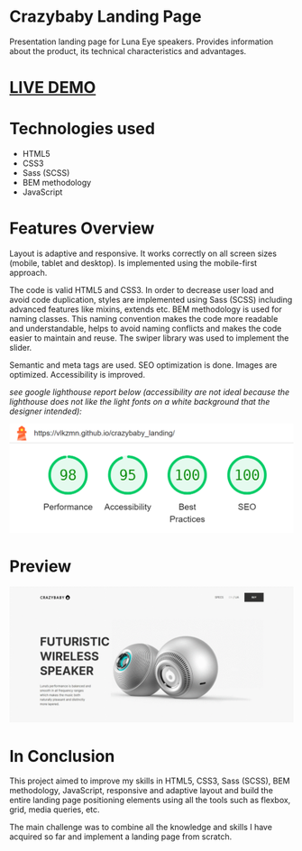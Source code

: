 # Crazybaby Landing Page

<p>Presentation landing page for Luna Eye speakers. Provides information about the product, its technical characteristics and advantages.</p>
<h1><a href="https://vlkzmn.github.io/crazybaby_landing/">LIVE DEMO</a></h1>

# Technologies used

<ul>
  <li>HTML5</li>
  <li>CSS3</li>
  <li>Sass (SCSS)</li>
  <li>BEM methodology</li>
  <li>JavaScript</li>
</ul>

# Features Overview

<p>Layout is adaptive and responsive. It works correctly on all screen sizes (mobile, tablet and desktop). Is implemented using the mobile-first approach.</p>
<p>The code is valid HTML5 and CSS3. In order to decrease user load and avoid code duplication, styles are implemented using Sass (SCSS) including advanced features like mixins, extends etc. BEM methodology is used for naming classes. This naming convention makes the code more readable and understandable, helps to avoid naming conflicts and makes the code easier to maintain and reuse. The swiper library was used to implement the slider.</p>
<p>Semantic and meta tags are used. SEO optimization is done. Images are optimized. Accessibility is improved.</p>
<p><em>see google lighthouse report below (accessibility are not ideal because the lighthouse does not like the light fonts on a white background that the designer intended):</em></p>
<p align="center">
  <img src="https://github.com/vlkzmn/crazybaby_landing/raw/master/src/images/lightHouseGoogle.png" width="700px" alt="Museum Landing Page lighthouse">
</p>

# Preview

<p align="center">
  <img src="https://github.com/vlkzmn/crazybaby_landing/raw/master/src/images/preview.gif" alt="Museum Landing Page">
</p>

# In Conclusion

<p>This project aimed to improve my skills in HTML5, CSS3, Sass (SCSS), BEM methodology, JavaScript, responsive and adaptive layout and build the entire landing page positioning elements using all the tools such as flexbox, grid, media queries, etc.</p>

<p>The main challenge was to combine all the knowledge and skills I have acquired so far and implement a landing page from scratch.</p>
